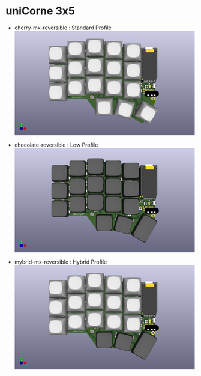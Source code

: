 # uniCorne 3x5

* cherry-mx-reversible : Standard Profile<br>
  ![3x5 Standard Profile](/docs/imgs/unicorne-3x5-cherry-mx-top.png)

* chocolate-reversible : Low Profile<br>
  ![3x5 Standard Profile](/docs/imgs/unicorne-3x5-chocolate-top.png)

* mybrid-mx-reversible : Hybrid Profile<br>
  ![3x5 Standard Profile](/docs/imgs/unicorne-3x5-hybrid-mx-top.png)
